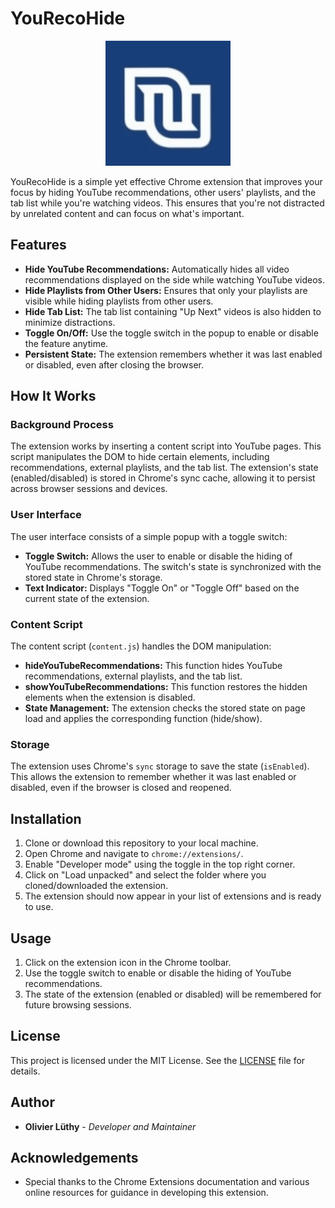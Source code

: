 # YouRecoHide

<p align="center">
<img src="icon/icon.png" alt="Logo" width="200" height="200">
</p>

YouRecoHide is a simple yet effective Chrome extension that improves your focus by hiding YouTube recommendations, other users' playlists, and the tab list while you're watching videos. This ensures that you're not distracted by unrelated content and can focus on what's important.

## Features

- **Hide YouTube Recommendations:** Automatically hides all video recommendations displayed on the side while watching YouTube videos.
- **Hide Playlists from Other Users:** Ensures that only your playlists are visible while hiding playlists from other users.
- **Hide Tab List:** The tab list containing "Up Next" videos is also hidden to minimize distractions.
- **Toggle On/Off:** Use the toggle switch in the popup to enable or disable the feature anytime.
- **Persistent State:** The extension remembers whether it was last enabled or disabled, even after closing the browser.

## How It Works

### Background Process

The extension works by inserting a content script into YouTube pages. This script manipulates the DOM to hide certain elements, including recommendations, external playlists, and the tab list. The extension's state (enabled/disabled) is stored in Chrome's sync cache, allowing it to persist across browser sessions and devices.

### User Interface

The user interface consists of a simple popup with a toggle switch:

- **Toggle Switch:** Allows the user to enable or disable the hiding of YouTube recommendations. The switch's state is synchronized with the stored state in Chrome's storage.
- **Text Indicator:** Displays "Toggle On" or "Toggle Off" based on the current state of the extension.

### Content Script

The content script (`content.js`) handles the DOM manipulation:

- **hideYouTubeRecommendations:** This function hides YouTube recommendations, external playlists, and the tab list.
- **showYouTubeRecommendations:** This function restores the hidden elements when the extension is disabled.
- **State Management:** The extension checks the stored state on page load and applies the corresponding function (hide/show).

### Storage

The extension uses Chrome's `sync` storage to save the state (`isEnabled`). This allows the extension to remember whether it was last enabled or disabled, even if the browser is closed and reopened.

## Installation

1. Clone or download this repository to your local machine.
2. Open Chrome and navigate to `chrome://extensions/`.
3. Enable "Developer mode" using the toggle in the top right corner.
4. Click on "Load unpacked" and select the folder where you cloned/downloaded the extension.
5. The extension should now appear in your list of extensions and is ready to use.

## Usage

1. Click on the extension icon in the Chrome toolbar.
2. Use the toggle switch to enable or disable the hiding of YouTube recommendations.
3. The state of the extension (enabled or disabled) will be remembered for future browsing sessions.

## License

This project is licensed under the MIT License. See the [LICENSE](LICENSE) file for details.

## Author

- **Olivier Lüthy** - _Developer and Maintainer_

## Acknowledgements

- Special thanks to the Chrome Extensions documentation and various online resources for guidance in developing this extension.
